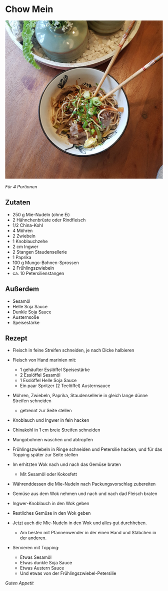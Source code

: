 # Chow Mein

![img](imgs/Chow_Mein.jpg)

*Für 4 Portionen*

## Zutaten
- 250 g Mie-Nudeln (ohne Ei)
- 2 Hähnchenbrüste oder Rindfleisch
- 1/2 China-Kohl
- 4 Möhren
- 2 Zwiebeln
- 1 Knoblauchzehe
- 2 cm Ingwer
- 2 Stangen Staudensellerie
- 1 Paprika
- 100 g Mungo-Bohnen-Sprossen
- 2 Frühlingszwiebeln
- ca. 10 Petersilienstangen

## Außerdem
- Sesamöl
- Helle Soja Sauce
- Dunkle Soja Sauce
- Austernsoße
- Speisestärke

## Rezept
- Fleisch in feine Streifen schneiden, je nach Dicke halbieren

- Fleisch von Hand marinien mit:
  - 1 gehäufter Esslöffel Speisestärke
  - 2 Esslöffel Sesamöl
  - 1 Esslöffel Helle Soja Sauce
  - Ein paar Spritzer (2 Teelöffel) Austernsauce

- Möhren, Zwiebeln, Paprika, Staudensellerie in gleich lange dünne Streifen schneiden
  - getrennt zur Seite stellen

- Knoblauch und Ingwer in fein hacken

- Chinakohl in 1 cm breie Streifen schneiden

- Mungobohnen waschen und abtropfen

- Frühlingszwiebeln in Ringe schneiden und Petersilie hacken, und für das Topping später zur Seite stellen

- Im erhitzten Wok nach und nach das Gemüse braten
  - Mit Sesamöl oder Kokosfett

- Währenddessen die Mie-Nudeln nach Packungsvorschlag zubereiten

- Gemüse aus dem Wok nehmen und nach und nach dad Fleisch braten

- Ingwer-Knoblauch in den Wok geben
  
- Restliches Gemüse in den Wok geben

- Jetzt auch die Mie-Nudeln in den Wok und alles gut durchheben.
  - Am besten mit Pfannenwender in der einen Hand und Stäbchen in der anderen.

- Servieren mit Topping:
  - Etwas Sesamöl
  - Etwas dunkle Soja Sauce
  - Etwas Austern Sauce
  - Und etwas von der Frühlingszwiebel-Petersilie

*Guten Appetit*
